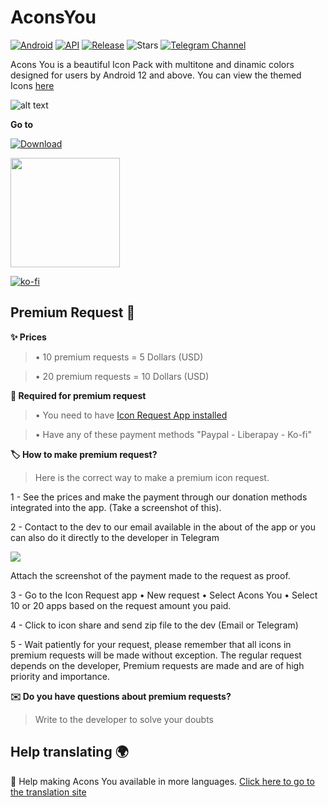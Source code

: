 # AconsYou
[![Android](https://img.shields.io/badge/Plataforma-Android-lime.svg?style=for-the-badge)](https://www.android.com)
[![API](https://img.shields.io/badge/API-21%2B-cyan.svg?logo=android&style=for-the-badge)](https://developer.android.com/studio/releases/platforms)
[![Release](https://img.shields.io/github/v/release/anarchist22/AconsYou?color=blue&style=for-the-badge)](https://github.com/anarchist22/AconsYou/releases)
![Stars](https://img.shields.io/github/stars/anarchist22/AconsYou?color=yellow&style=for-the-badge)
[![Telegram Channel](https://img.shields.io/static/v1?style=for-the-badge&message=Telegram&color=26A5E4&logo=Telegram&logoColor=FFFFFF&label=)](https://t.me/acons_icons "Contact me in Telegram")

<bold>Acons You is a beautiful Icon Pack with multitone and dinamic colors designed for users by Android 12 and above. You can view the themed Icons [here](https://github.com/anarchist22/AconsYou/blob/main/ICONIZED.md)</bold>


![alt text](https://raw.githubusercontent.com/anarchist22/AconsYou/main/app/resources/database/drawables/logo_acons.png)

**Go to** 

[![Download](https://img.shields.io/github/downloads/anarchist22/AconsYou/total?color=%23b597f4&label=Descargar&style=for-the-badge)](https://github.com/anarchist22/AconsYou/releases)

<p align="vertical"><a href="https://www.paypal.me/LuisDiazGipa"><img src="https://raw.githubusercontent.com/andreostrovsky/donate-with-paypal/master/PNG/blue.png" width="175"></a></p>

[![ko-fi](https://ko-fi.com/img/githubbutton_sm.svg)](https://ko-fi.com/R5R6HJCME)


## Premium Request 💎

**✨ Prices**


>• 10 premium requests = 5 Dollars (USD) 

>• 20 premium requests = 10 Dollars (USD)



**🧪 Required for premium request**

  
>• You need to have [Icon Request App installed](https://github.com/Kaiserdragon2/IconRequest/releases)
  
>• Have any of these payment methods "Paypal - Liberapay - Ko-fi"



**🏷️ How to make premium request?**

> Here is the correct way to make a premium icon request.


1 - See the prices and make the payment through our donation methods integrated into the app. (Take a screenshot of this).


2 - Contact to the dev to our email available in the about of the app or you can also do it directly to the developer in Telegram  

[<img src="https://img.shields.io/badge/Telegram-252525.svg?&style=for-the-badge&logo=telegram&logoColor=4483FF"/>](https://www.t.me/anarchist22/) 

Attach the screenshot of the payment made to the request as proof.


3 - Go to the Icon Request app • New request • Select Acons You • Select 10 or 20 apps based on the request amount you paid.


4 - Click to icon share and send zip file to the dev (Email or Telegram)


5 - Wait patiently for your request, please remember that all icons in premium requests will be made without exception. The regular request depends on the developer, Premium requests are made and are of high priority and importance.

**✉️ Do you have questions about premium requests?**

>Write to the developer to solve your doubts

## Help translating 🌍
:page_facing_up: Help making Acons You available in more languages. [Click here to go to the translation site](https://crowdin.com/project/acons-you/invite?h=db3fdc8614dac980e0b8364af53487d11551497)
